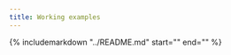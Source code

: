 ```yaml
---
title: Working examples
---
```


{%
   includemarkdown "../README.md"
   start="<!--working-examples-start-->"
   end="<!--working-examples-end-->"
%}

<style>
.wy-nav-content {
  /* this table benefits from a wider page */
  max-width: 1000px;
}
.rst-content .section table img {
  /* make the icons darker on this page */
  filter: brightness(0.5);
}
</style>
